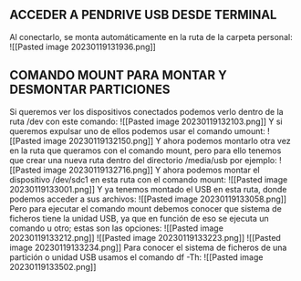 ## ACCEDER A PENDRIVE USB DESDE TERMINAL
Al conectarlo, se monta automáticamente en la ruta de la carpeta personal:
![[Pasted image 20230119131936.png]]
## COMANDO MOUNT PARA MONTAR Y DESMONTAR PARTICIONES
Si queremos ver los dispositivos conectados podemos verlo dentro de la ruta /dev con este comando:
![[Pasted image 20230119132103.png]]
Y si queremos expulsar uno de ellos podemos usar el comando umount:
![[Pasted image 20230119132150.png]]
Y ahora podemos montarlo otra vez en la ruta que queramos con el comando mount, pero para ello tenemos que crear una nueva ruta dentro del directorio /media/usb por ejemplo:
![[Pasted image 20230119132716.png]]
Y ahora podemos montar el dispositivo /dev/sdc1 en esta ruta con el comando mount:
![[Pasted image 20230119133001.png]]
Y ya tenemos montado el USB en esta ruta, donde podemos acceder a sus archivos:
![[Pasted image 20230119133058.png]]
Pero para ejecutar el comando mount debemos conocer que sistema de ficheros tiene la unidad USB, ya que en función de eso se ejecuta un comando u otro; estas son las opciones:
![[Pasted image 20230119133212.png]]
![[Pasted image 20230119133223.png]]
![[Pasted image 20230119133234.png]]
Para conocer el sistema de ficheros de una partición o unidad USB usamos el comando df -Th:
![[Pasted image 20230119133502.png]]
